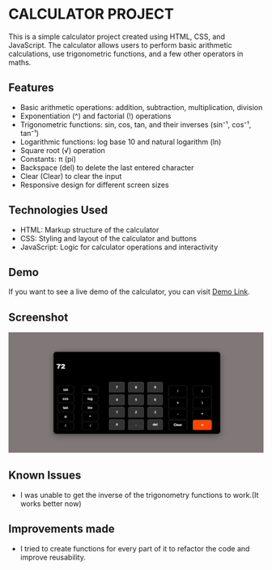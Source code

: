 # CALCULATOR PROJECT

This is a simple calculator project created using HTML, CSS, and JavaScript. The calculator allows users to perform basic arithmetic calculations, use trigonometric functions, and a few other operators in maths.

## Features

- Basic arithmetic operations: addition, subtraction, multiplication, division
- Exponentiation (^) and factorial (!) operations
- Trigonometric functions: sin, cos, tan, and their inverses (sin⁻¹, cos⁻¹, tan⁻¹)
- Logarithmic functions: log base 10 and natural logarithm (ln)
- Square root (√) operation
- Constants: π (pi)
- Backspace (del) to delete the last entered character
- Clear (Clear) to clear the input
- Responsive design for different screen sizes

## Technologies Used

- HTML: Markup structure of the calculator
- CSS: Styling and layout of the calculator and buttons
- JavaScript: Logic for calculator operations and interactivity



## Demo

If you want to see a live demo of the calculator, you can visit [Demo Link](https://saheedatt.github.io/calculator/).

## Screenshot

![Calculator Screenshot](calculator.png)

## Known Issues

- I was unable to get the inverse of the trigonometry functions to work.(It works better now)


## Improvements made
- I tried to create functions for every part of it to refactor the code and improve reusability.
